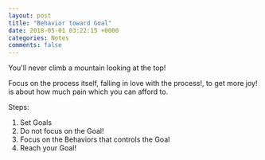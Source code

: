 ```yaml
---
layout: post
title: "Behavior toward Goal"
date: 2018-05-01 03:22:15 +0000
categories: Notes
comments: false
---
```

You'll never climb a mountain looking at the top!

Focus on the process itself, falling in love with the process!, to get more joy! is about how much pain which you can afford to.

Steps:
1. Set Goals
2. Do not focus on the Goal!
3. Focus on the Behaviors that controls the Goal
4. Reach your Goal!
